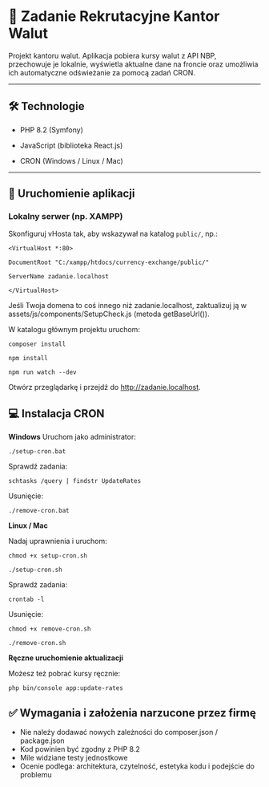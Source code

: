 # 💱 Zadanie Rekrutacyjne Kantor Walut

Projekt kantoru walut. Aplikacja pobiera kursy walut z API NBP, przechowuje je lokalnie, wyświetla aktualne dane na froncie oraz umożliwia ich automatyczne odświeżanie za pomocą zadań CRON.

---

## 🛠 Technologie

- PHP 8.2 (Symfony)

- JavaScript (biblioteka React.js)

- CRON (Windows / Linux / Mac)

---

## 🚀 Uruchomienie aplikacji

### Lokalny serwer (np. XAMPP)

Skonfiguruj vHosta tak, aby wskazywał na katalog `public/`, np.:

    <VirtualHost *:80>

    DocumentRoot "C:/xampp/htdocs/currency-exchange/public/"

    ServerName zadanie.localhost

    </VirtualHost>

Jeśli Twoja domena to coś innego niż zadanie.localhost, zaktualizuj ją w assets/js/components/SetupCheck.js (metoda getBaseUrl()).

W katalogu głównym projektu uruchom:

    composer install

    npm install

    npm run watch --dev

Otwórz przeglądarkę i przejdź do http://zadanie.localhost.

## 💻 Instalacja CRON

**Windows**
Uruchom jako administrator:

    ./setup-cron.bat

Sprawdź zadania:

    schtasks /query | findstr UpdateRates

Usunięcie:

    ./remove-cron.bat

**Linux / Mac**

Nadaj uprawnienia i uruchom:

    chmod +x setup-cron.sh

    ./setup-cron.sh

Sprawdź zadania:

    crontab -l

Usunięcie:

    chmod +x remove-cron.sh

    ./remove-cron.sh

**Ręczne uruchomienie aktualizacji**

Możesz też pobrać kursy ręcznie:

    php bin/console app:update-rates

## ✅ Wymagania i założenia narzucone przez firmę

- Nie należy dodawać nowych zależności do composer.json / package.json
- Kod powinien być zgodny z PHP 8.2
- Mile widziane testy jednostkowe
- Ocenie podlega: architektura, czytelność, estetyka kodu i podejście
  do problemu
